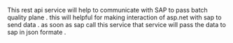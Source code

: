 This rest api service will help to communicate with SAP to pass batch quality plane .
this will helpful for making interaction of asp.net with sap to send data .
as soon as sap call this service that service will pass the data to sap in json formate .
